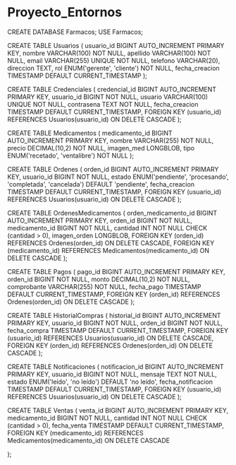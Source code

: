 # Proyecto_Entornos
CREATE DATABASE Farmacos; USE Farmacos;

CREATE TABLE Usuarios (
usuario_id BIGINT AUTO_INCREMENT PRIMARY KEY,
nombre VARCHAR(100) NOT NULL,
apellido VARCHAR(100) NOT NULL,
email VARCHAR(255) UNIQUE NOT NULL,
telefono VARCHAR(20),
direccion TEXT,
rol ENUM('gerente', 'cliente') NOT NULL,
fecha_creacion TIMESTAMP DEFAULT CURRENT_TIMESTAMP
);

CREATE TABLE Credenciales (
credencial_id BIGINT AUTO_INCREMENT PRIMARY KEY,
usuario_id BIGINT NOT NULL,
usuario VARCHAR(100) UNIQUE NOT NULL,
contrasena TEXT NOT NULL,
fecha_creacion TIMESTAMP DEFAULT CURRENT_TIMESTAMP,
FOREIGN KEY (usuario_id) REFERENCES Usuarios(usuario_id) ON DELETE CASCADE
);

CREATE TABLE Medicamentos (
medicamento_id BIGINT AUTO_INCREMENT PRIMARY KEY,
nombre VARCHAR(255) NOT NULL,
precio DECIMAL(10,2) NOT NULL,
imagen_med LONGBLOB, tipo ENUM('recetado', 'ventalibre') NOT NULL
);

CREATE TABLE Ordenes (
orden_id BIGINT AUTO_INCREMENT PRIMARY KEY,
usuario_id BIGINT NOT NULL,
estado ENUM('pendiente', 'procesando', 'completada', 'cancelada') DEFAULT 'pendiente',
fecha_creacion TIMESTAMP DEFAULT CURRENT_TIMESTAMP,
FOREIGN KEY (usuario_id) REFERENCES Usuarios(usuario_id) ON DELETE CASCADE
);

CREATE TABLE OrdenesMedicamentos (
orden_medicamento_id BIGINT AUTO_INCREMENT PRIMARY KEY,
orden_id BIGINT NOT NULL,
medicamento_id BIGINT NOT NULL,
cantidad INT NOT NULL CHECK (cantidad > 0),
imagen_orden LONGBLOB,
FOREIGN KEY (orden_id) REFERENCES Ordenes(orden_id) ON DELETE CASCADE,
FOREIGN KEY (medicamento_id) REFERENCES Medicamentos(medicamento_id) ON DELETE CASCADE
);

CREATE TABLE Pagos (
pago_id BIGINT AUTO_INCREMENT PRIMARY KEY,
orden_id BIGINT NOT NULL,
monto DECIMAL(10,2) NOT NULL,
comprobante VARCHAR(255) NOT NULL,
fecha_pago TIMESTAMP DEFAULT CURRENT_TIMESTAMP,
FOREIGN KEY (orden_id) REFERENCES Ordenes(orden_id) ON DELETE CASCADE
);

CREATE TABLE HistorialCompras (
historial_id BIGINT AUTO_INCREMENT PRIMARY KEY,
usuario_id BIGINT NOT NULL,
orden_id BIGINT NOT NULL,
fecha_compra TIMESTAMP DEFAULT CURRENT_TIMESTAMP,
FOREIGN KEY (usuario_id) REFERENCES Usuarios(usuario_id) ON DELETE CASCADE,
FOREIGN KEY (orden_id) REFERENCES Ordenes(orden_id) ON DELETE CASCADE
);

CREATE TABLE Notificaciones (
notificacion_id BIGINT AUTO_INCREMENT PRIMARY KEY,
usuario_id BIGINT NOT NULL,
mensaje TEXT NOT NULL,
estado ENUM('leído', 'no leído') DEFAULT 'no leído',
fecha_notificacion TIMESTAMP DEFAULT CURRENT_TIMESTAMP,
FOREIGN KEY (usuario_id) REFERENCES Usuarios(usuario_id) ON DELETE CASCADE
);

CREATE TABLE Ventas (
venta_id BIGINT AUTO_INCREMENT PRIMARY KEY,
medicamento_id BIGINT NOT NULL,
cantidad INT NOT NULL CHECK (cantidad > 0),
fecha_venta TIMESTAMP DEFAULT CURRENT_TIMESTAMP,
FOREIGN KEY (medicamento_id) REFERENCES Medicamentos(medicamento_id) ON DELETE CASCADE

);